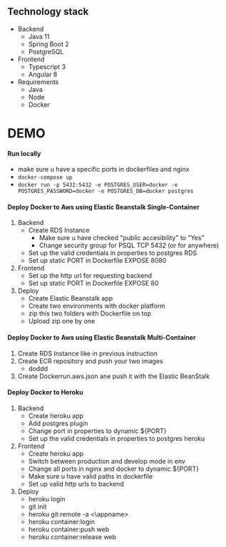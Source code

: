 ## Technology stack
- Backend
  - Java 11
  - Spring Boot 2
  - PostgreSQL
- Frontend
  - Typescript 3
  - Angular 8
- Requirements
  - Java
  - Node
  - Docker

# DEMO 

#### Run locally
- make sure u have a specific ports in dockerfiles and nginx
- `docker-compose up`
- `docker run -p 5432:5432 -e POSTGRES_USER=docker -e POSTGRES_PASSWORD=docker -e POSTGRES_DB=docker postgres`

#### Deploy Docker to Aws using Elastic Beanstalk Single-Container
1. Backend
    - Create RDS Instance
        - Make sure u have checked "public accesibility" to "Yes"
        - Change security group for PSQL TCP 5432 (or for anywhere)
    - Set up the valid credentials in properties to postgres RDS
    - Set up static PORT in Dockerfile EXPOSE 8080
2. Frontend
    - Set up the http url for requesting backend
    - Set up static PORT in Dockerfile EXPOSE 80
3. Deploy
    - Create Elastic Beanstalk app
    - Create two environments with docker platform
    - zip this two folders with Dockerfile on top
    - Upload zip one by one
  
#### Deploy Docker to Aws using Elastic Beanstalk Multi-Container
1. Create RDS Instance like in previous instruction
2. Create ECR repository and push your two images
    - doddd
3. Create Dockerrun.aws.json ane push it with the Elastic BeanStalk
  
#### Deploy Docker to Heroku
1. Backend
    - Create heroku app
    - Add postgres plugin
    - Change port in properties to dynamic ${PORT}
    - Set up the valid credentials in properties to postgres heroku
2. Frontend
    - Create heroku app
    - Switch between production and develop mode in env
    - Change all ports in nginx and docker to dynamic ${PORT}
    - Make sure u have valid paths in dockerfile
    - Set up valid http urls to backend
3. Deploy
    - heroku login
    - git init
    - heroku git:remote -a <\appname>
    - heroku container:login
    - heroku container:push web
    - heroku container:release web

